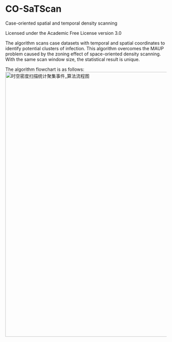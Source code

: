 # CO-SaTScan
Case-oriented spatial and temporal density scanning

Licensed under the Academic Free License version 3.0

The algorithm scans case datasets with temporal and spatial coordinates to identify potential clusters of infection. This algorithm overcomes the MAUP problem caused by the zoning effect of space-oriented density scanning. With the same scan window size, the statistical result is unique.

The algorithm flowchart is as follows: 
<img width="826" alt="时空密度扫描统计聚集事件_算法流程图" src="https://user-images.githubusercontent.com/55351306/233790803-eeff7ec5-65ce-43b5-8f16-0845ad47e234.png">
